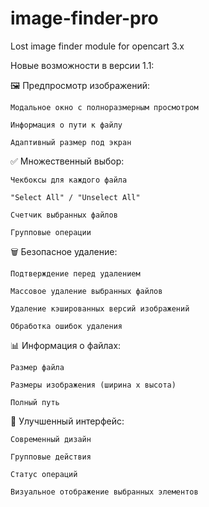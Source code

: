 # image-finder-pro
Lost image finder module for opencart 3.x

Новые возможности в версии 1.1:

🖼️ Предпросмотр изображений:

    Модальное окно с полноразмерным просмотром

    Информация о пути к файлу

    Адаптивный размер под экран

✅ Множественный выбор:

    Чекбоксы для каждого файла

    "Select All" / "Unselect All"

    Счетчик выбранных файлов

    Групповые операции

🗑️ Безопасное удаление:

    Подтверждение перед удалением

    Массовое удаление выбранных файлов

    Удаление кэшированных версий изображений

    Обработка ошибок удаления

📊 Информация о файлах:

    Размер файла

    Размеры изображения (ширина x высота)

    Полный путь

🎨 Улучшенный интерфейс:

    Современный дизайн

    Групповые действия

    Статус операций

    Визуальное отображение выбранных элементов
